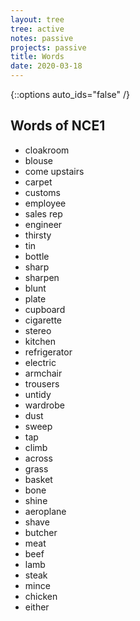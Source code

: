 ```yaml
---
layout: tree
tree: active
notes: passive
projects: passive
title: Words
date: 2020-03-18
---
```



{::options auto_ids="false" /}


## Words of NCE1

* cloakroom
* blouse
* come upstairs
* carpet
* customs
* employee
* sales rep
* engineer
* thirsty
* tin
* bottle
* sharp
* sharpen
* blunt
* plate
* cupboard
* cigarette
* stereo
* kitchen
* refrigerator
* electric
* armchair
* trousers
* untidy
* wardrobe
* dust
* sweep
* tap
* climb
* across
* grass
* basket
* bone
* shine
* aeroplane
* shave
* butcher
* meat
* beef
* lamb
* steak
* mince
* chicken
* either

